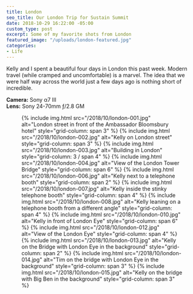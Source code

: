 ```yaml
---
title: London
seo_title: Our London Trip for Sustain Summit
date: 2018-10-29 16:22:00 -05:00
custom_type: post
excerpt: Some of my favorite shots from London
featured_image: "/uploads/london-featured.jpg"
categories:
- Life
---
```


Kelly and I spent a beautiful four days in London this past week. Modern travel (while cramped and uncomfortable) is a marvel. The idea that we were half way across the world just a few days ago is nothing short of incredible.

**Camera:** Sony α7 III  
**Lens:** Sony 24-70mm ƒ/2.8 GM

<figure class="photo-grid photo-grid--four">
  {% include img.html src="/2018/10/london-001.jpg" alt="London street in front of the Ambassador Bloomsbury hotel" style="grid-column: span 3" %}
  {% include img.html src="/2018/10/london-002.jpg" alt="Kelly on London street" style="grid-column: span 3" %}
  {% include img.html src="/2018/10/london-003.jpg" alt="Building in London" style="grid-column: 3 / span 4" %}
  {% include img.html src="/2018/10/london-004.jpg" alt="View of the London Tower Bridge" style="grid-column: span 6" %}
  {% include img.html src="/2018/10/london-006.jpg" alt="Kelly next to a telephone booth" style="grid-column: span 2" %}
  {% include img.html src="/2018/10/london-007.jpg" alt="Kelly inside the stinky telephone booth" style="grid-column: span 4" %}
  {% include img.html src="/2018/10/london-008.jpg" alt="Kelly leaning on a telephone booth from a different angle" style="grid-column: span 4" %}
  {% include img.html src="/2018/10/london-010.jpg" alt="Kelly in front of London Eye" style="grid-column: span 6" %}
  {% include img.html src="/2018/10/london-012.jpg" alt="View of the London Eye" style="grid-column: span 4" %}
  {% include img.html src="/2018/10/london-013.jpg" alt="Kelly on the Bridge with London Eye in the background" style="grid-column: span 2" %}
  {% include img.html src="/2018/10/london-014.jpg" alt="Tim on the bridge with London Eye in the background" style="grid-column: span 3" %}
  {% include img.html src="/2018/10/london-015.jpg" alt="Kelly on the bridge with Big Ben in the background" style="grid-column: span 3" %}
</figure>
